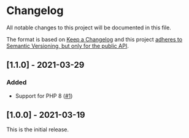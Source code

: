 # Changelog
All notable changes to this project will be documented in this file.

The format is based on [Keep a Changelog](http://keepachangelog.com/en/1.0.0/)
and this project [adheres to Semantic Versioning, but only for the public API](README.md#versioning).

## [1.1.0] - 2021-03-29

### Added
- Support for PHP 8 ([#1](https://github.com/undabot/json-api-open-api/pull/1))

## [1.0.0] - 2021-03-19
This is the initial release.
